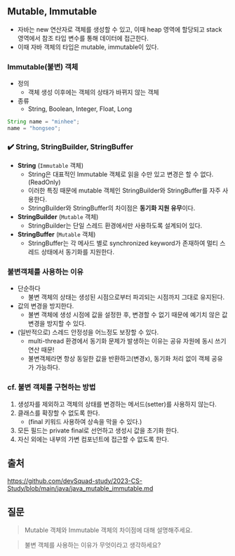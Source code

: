 ## Mutable, Immutable

- 자바는 new 연산자로 객체를 생성할 수 있고, 이때 heap 영역에 할당되고 stack 영역에서 참조 타입 변수를 통해 데이터에 접근한다.
- 이때 자바 객체의 타입은 mutable, immutable이 있다.

### Immutable(불변) 객체

- 정의
    - 객체 생성 이후에는 객체의 상태가 바뀌지 않는 객체
- 종류
    - String, Boolean, Integer, Float, Long

```jsx
String name = "minhee";
name = "hongseo";
```

### ✔️ String, StringBuilder, StringBuffer

- **String** (`Immutable` 객체)
    - String은 대표적인 Immutable 객체로 읽을 수만 있고 변경은 할 수 없다. (ReadOnly)
    - 이러한 특징 때문에 mutable 객체인 StringBuilder와 StringBuffer를 자주 사용한다.
    - StringBuilder와 StringBuffer의 차이점은 **동기화 지원 유무**이다.
- **StringBuilder** (`Mutable` 객체)
    - StringBuilder는 단일 스레드 환경에서만 사용하도록 설계되어 있다.
- **StringBuffer** (`Mutable` 객체)
    - StringBuffer는 각 메사드 별로 synchronized keyword가 존재하여 멀티 스레드 상태에서 동기화를 지원한다.

### 불변객체를 사용하는 이유

- 단순하다
    - 불변 객체의 상태는 생성된 시점으로부터 파괴되는 시점까지 그대로 유지된다.
- 값의 변경을 방지한다.
    - 불변 객체에 생성 시점에 값을 설정한 후, 변경할 수 없기 때문에 예기치 않은 값 변경을 방지할 수 있다.
- (일반적으로) 스레드 안정성을 어느정도 보장할 수 있다.
    - multi-thread 환경에서 동기화 문제가 발생하는 이유는 공유 자원에 동시 쓰기 연산 때문!
    - 불변객체라면 항상 동일한 값을 반환하고(변경x), 동기화 처리 없이 객체 공유가 가능하다.

### cf. 불변 객체를 구현하는 방법

1. 생성자를 제외하고 객체의 상태를 변경하는 메서드(setter)를 사용하지 않는다.
2. 클래스를 확장할 수 없도록 한다. 
    - (final 키워드 사용하여 상속을 막을 수 있다.)
3. 모든 필드는 private final로 선언하고 생성시 값을 초기화 한다. 
4. 자신 외에는 내부의 가변 컴포넌트에 접근할 수 없도록 한다.


## 출처
https://github.com/devSquad-study/2023-CS-Study/blob/main/java/java_mutable_immutable.md

## 질문
> Mutable 객체와 Immutable 객체의 차이점에 대해 설명해주세요.

> 불변 객체를 사용하는 이유가 무엇이라고 생각하세요?